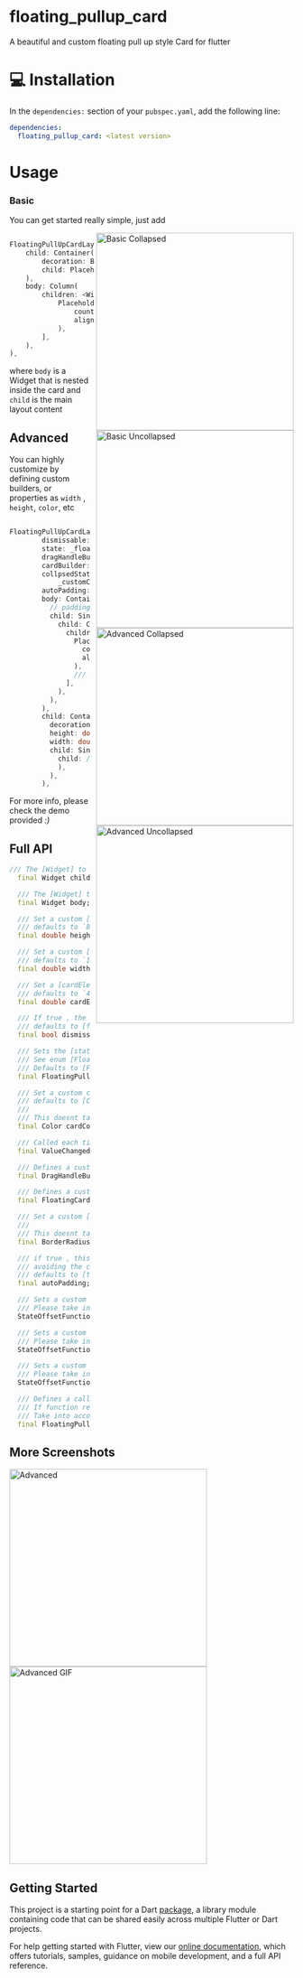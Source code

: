 # floating_pullup_card

A beautiful and custom floating pull up style Card for flutter

# 💻 Installation
In the `dependencies:` section of your `pubspec.yaml`, add the following line:

```yaml
dependencies:
  floating_pullup_card: <latest version>
```

# Usage

### Basic 

You can get started really simple, just add

<img src="https://raw.githubusercontent.com/victorevox/floating_pullup_card/master/example/basic_collapsed.png" align = "right" height = "350" alt="Basic Collapsed">
<img src="https://raw.githubusercontent.com/victorevox/floating_pullup_card/master/example/basic_uncollapsed.png" align = "right" height = "350" alt="Basic Uncollapsed" style="margin-left: 10px;">


```dart

FloatingPullUpCardLayout(
    child: Container(
        decoration: BoxDecoration(color: Colors.purple[100]),
        child: Placeholder(),
    ),
    body: Column(
        children: <Widget>[
            PlaceholderLines(
                count: 10,
                align: TextAlign.center,
            ),
        ],
    ),
),

```

where `body` is a Widget that is nested inside the card and `child` is the main layout content

## Advanced

You can highly customize by defining custom builders, or properties as `width` , `height`, `color`, etc

<img src="https://raw.githubusercontent.com/victorevox/floating_pullup_card/master/example/advanced_collapse.png" align = "right" height = "350" alt="Advanced Collapsed">
<img src="https://raw.githubusercontent.com/victorevox/floating_pullup_card/master/example/advanced_uncollapsed.png" align = "right" height = "350" alt="Advanced Uncollapsed" style="margin-left: 10px;">

```dart

FloatingPullUpCardLayout(
        dismissable: _dismissable,
        state: _floatingCardState,
        dragHandleBuilder: _customDragHandle ? _customDragHandleBuilder : null,
        cardBuilder: _customCard ? _customCardBuilder : null,
        collpsedStateOffset:
            _customCollapsedOffset ? (maxHeight, _) => maxHeight * .75 : null,
        autoPadding: _autoPadd,
        body: Container(
          // padding: EdgeInsets.all(16),
          child: SingleChildScrollView(
            child: Column(
              children: <Widget>[
                PlaceholderLines(
                  count: 4,
                  align: TextAlign.center,
                ),
                /// ... more content
              ],
            ),
          ),
        ),
        child: Container(
          decoration: BoxDecoration(color: Colors.grey[300]),
          height: double.infinity,
          width: double.infinity,
          child: SingleChildScrollView(
            child: // ... Some content
            ),
          ),
        ),

```

For more info, please check the demo provided *:)*

## Full API

```dart
/// The [Widget] to be used as the content of the main layout, not the card content
  final Widget child;

  /// The [Widget] to be used as the content of the floating card
  final Widget body;

  /// Set a custom [height] for the floating card,
  /// defaults to `86%` of total height of parent container or screen height if no finite height can be assumed
  final double height;

  /// Set a custom [width] for the floating card,
  /// defaults to `100%` of total width of parent container or screen width if no finite width can be assumed
  final double width;

  /// Set a [cardElevation] for the material,
  /// defaults to `4`
  final double cardElevation;

  /// If true , the card can be dragged until it's hidden from screen
  /// defaults to [false]
  final bool dismissable;

  /// Sets the [state] of the floating card,
  /// See enum [FloatingPullUpState] for more details
  /// Defaults to [FloatingPullUpState.collapsed]
  final FloatingPullUpState state;

  /// Set a custom card [color] to the card background
  /// defaults to [Colors.white]
  ///
  /// This doesnt take any effect if using [cardBuilder] is defined
  final Color cardColor;

  /// Called each time the [FloatingPullUpState] is changed
  final ValueChanged<FloatingPullUpState> onStateChange;

  /// Defines a custom [dragHandleBuilder]
  final DragHandleBuilder dragHandleBuilder;

  /// Defines a custom [cardBuilder]
  final FloatingCardBuilder cardBuilder;

  /// Set a custom [borderRadius] of the default Card material
  ///
  /// This doesnt take any effect if using [cardBuilder] is defined
  final BorderRadius borderRadius;

  /// if true , this automatically adds padding to the [child] container,
  /// avoiding the card to float on top of [child] content
  /// defaults to [true]
  final autoPadding;

  /// Sets a custom function that return a custom `Y Offset`  for state [FloatingPullUpState.collapsed]
  /// Please take into account that offset start from top to bottom
  StateOffsetFunction collpsedStateOffset;

  /// Sets a custom function that return a custom `Y Offset`  for state [FloatingPullUpState.hidden]
  /// Please take into account that offset start from top to bottom
  StateOffsetFunction hiddenStateOffset;

  /// Sets a custom function that return a custom `Y Offset`  for state [FloatingPullUpState.uncollapsed]
  /// Please take into account that offset start from top to bottom
  StateOffsetFunction uncollpsedStateOffset;

  /// Defines a callback to be called when a user taps outside the card
  /// If function returns [FloatingPullUpState] it will change state to the returned one
  /// Take into account that this is not getting called if a widget inside body is already handling a `Gesture` 
  final FloatingPullUpState Function() onOutsideTap;
```

## More Screenshots

<img src="https://raw.githubusercontent.com/victorevox/floating_pullup_card/master/example/advanced_2.png" height = "350" alt="Advanced">

<img src="https://raw.githubusercontent.com/victorevox/floating_pullup_card/master/example/example.gif" height = "350" alt="Advanced GIF">



## Getting Started

This project is a starting point for a Dart
[package](https://flutter.dev/developing-packages/),
a library module containing code that can be shared easily across
multiple Flutter or Dart projects.

For help getting started with Flutter, view our 
[online documentation](https://flutter.dev/docs), which offers tutorials, 
samples, guidance on mobile development, and a full API reference.
